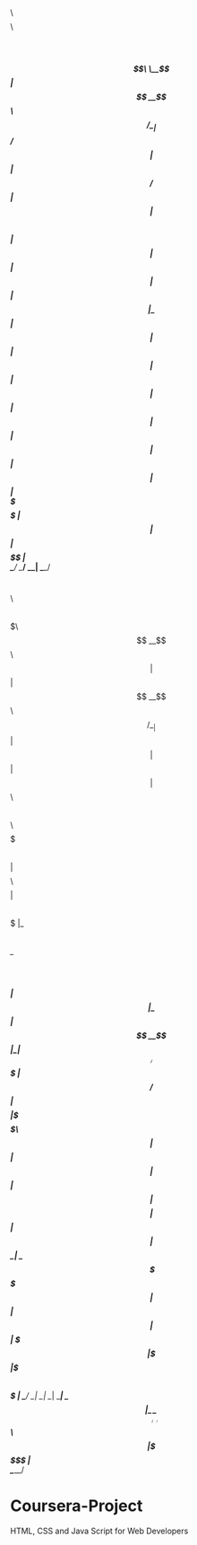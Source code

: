  $$$$$$\   $$$$$$\        $$$$$$$$\  $$$$$$\                                 
$$  __$$\ $$  __$$\       \__$$  __|$$  __$$\                                
$$ /  \__|$$ /  $$ |         $$ |   $$ /  $$ |                               
$$ |$$$$\ $$ |  $$ |         $$ |   $$ |  $$ |                               
$$ |\_$$ |$$ |  $$ |         $$ |   $$ |  $$ |                               
$$ |  $$ |$$ |  $$ |         $$ |   $$ |  $$ |                               
\$$$$$$  | $$$$$$  |         $$ |    $$$$$$  |                               
 \______/  \______/          \__|    \______/                                
                                                                             
                                                                             
                                                                             
 $$$$$$\  $$\   $$\         $$$$$$$\                                         
$$  __$$\ $$ |  $$ |        $$  __$$\                                        
$$ /  \__|$$ |  $$ |        $$ |  $$ |$$$$$$\   $$$$$$\   $$$$$$\   $$$$$$$\ 
$$ |$$$$\ $$$$$$$$ |$$$$$$\ $$$$$$$  |\____$$\ $$  __$$\ $$  __$$\ $$  _____|
$$ |\_$$ |$$  __$$ |\______|$$  ____/ $$$$$$$ |$$ /  $$ |$$$$$$$$ |\$$$$$$\  
$$ |  $$ |$$ |  $$ |        $$ |     $$  __$$ |$$ |  $$ |$$   ____| \____$$\ 
\$$$$$$  |$$ |  $$ |        $$ |     \$$$$$$$ |\$$$$$$$ |\$$$$$$$\ $$$$$$$  |
 \______/ \__|  \__|        \__|      \_______| \____$$ | \_______|\_______/ 
                                               $$\   $$ |                    
                                               \$$$$$$  |                    
                                                \______/                           


# Coursera-Project
HTML, CSS and Java Script for Web Developers
